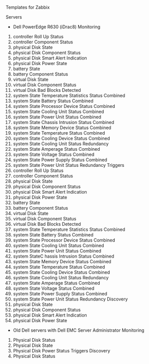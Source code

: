 Templates for Zabbix

Servers

- Dell PowerEdge R630 (iDrac8)
Monitoring
1) controller Roll Up Status
2) controller Component Status
3) physical Disk State
4) physical Disk Component Status
5) physical Disk Smart Alert Indication
6) physical Disk Power State
7) battery State
8) battery Component Status
9) virtual Disk State
10) virtual Disk Component Status
11) virtual Disk Bad Blocks Detected
12) system State Temperature Statistics Status Combined
13) system State Battery Status Combined
14) system State Processor Device Status Combined
15) system State Cooling Unit Status Combined
16) system State Power Unit Status Combined
17) system State Chassis Intrusion Status Combined
18) system State Memory Device Status Combined
19) system State Temperature Status Combined
20) system State Cooling Device Status Combined
21) system State Cooling Unit Status Redundancy
22) system State Amperage Status Combined
23) system State Voltage Status Combined
24) system State Power Supply Status Combined
25) system State Power Unit Status Redundancy
Triggers
1) controller Roll Up Status
2) controller Component Status
3) physical Disk State
4) physical Disk Component Status
5) physical Disk Smart Alert Indication
6) physical Disk Power State
7) battery State
8) battery Component Status
9) virtual Disk State
10) virtual Disk Component Status
11) virtual Disk Bad Blocks Detected
12) system State Temperature Statistics Status Combined
13) system State Battery Status Combined
14) system State Processor Device Status Combined
15) system State Cooling Unit Status Combined
16) system State Power Unit Status Combined
17) system StateC hassis Intrusion Status Combined
18) system State Memory Device Status Combined
19) system State Temperature Status Combined
20) system State Cooling Device Status Combined
21) system State Cooling Unit Status Redundancy
22) system State Amperage Status Combined
23) system State Voltage Status Combined
24) system State Power Supply Status Combined
25) system State Power Unit Status Redundancy
Discovery
1) physical Disk State
2) physical Disk Component Status
3) physical Disk Smart Alert Indication
4) physical Disk Power State

- Old Dell servers with Dell EMC Server Administrator
Monitoring
1) Physical Disk Status
2) Physical Disk State
2) Physical Disk Power Status
Triggers
Discovery
1) Physical Disk Status
